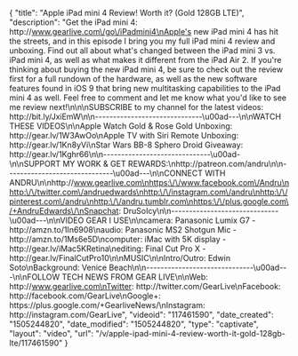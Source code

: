 {
    "title": "Apple iPad mini 4 Review! Worth it? (Gold 128GB LTE)",
    "description": "Get the iPad mini 4: http:\/\/www.gearlive.com\/go\/iPadmini4\nApple's new iPad mini 4 has hit the streets, and in this episode I bring you my full iPad mini 4 review and unboxing. Find out all about what's changed between the iPad mini 3 vs. iPad mini 4, as well as what makes it different from the iPad Air 2. If you're thinking about buying the new iPad mini 4, be sure to check out the review first for a full rundown of the hardware, as well as the new software features found in iOS 9 that bring new multitasking capabilities to the iPad mini 4 as well. Feel free to comment and let me know what you'd like to see me review next!\n\n\nSUBSCRIBE to my channel for the latest videos: http:\/\/bit.ly\/JxiEmW\n\n------------------------------\u00ad---\n\nWATCH THESE VIDEOS\n\nApple Watch Gold & Rose Gold Unboxing: http:\/\/gear.lv\/1W3AwOo\nApple TV with Siri Remote Unboxing: http:\/\/gear.lv\/1Kn8yVi\nStar Wars BB-8 Sphero Droid Giveaway: http:\/\/gear.lv\/1Kghr66\n\n------------------------------\u00ad-\n\nSUPPORT MY WORK & GET REWARDS:\nhttp:\/\/patreon.com\/andru\n\n------------------------------\u00ad---\n\nCONNECT WITH ANDRU\n\nhttp:\/\/www.gearlive.com\nhttps:\/\/www.facebook.com\/Andru\nhttp:\/\/twitter.com\/andruedwards\nhttp:\/\/instagram.com\/andru\nhttp:\/\/pinterest.com\/andru\nhttp:\/\/andru.tumblr.com\nhttps:\/\/plus.google.com\/+AndruEdwards\/\nSnapchat: DruSoIcy\n\n------------------------------\u00ad---\n\nVIDEO GEAR I USE\n\ncamera: Panasonic Lumix G7 - http:\/\/amzn.to\/1In6908\naudio: Panasonic MS2 Shotgun Mic - http:\/\/amzn.to\/1Ms6e5D\ncomputer: iMac with 5K display - http:\/\/gear.lv\/iMac5KRetina\nediting: Final Cut Pro X - http:\/\/gear.lv\/FinalCutPro10\n\nMUSIC\n\nIntro\/Outro: Edwin Soto\nBackground: Venice Beach\n\n------------------------------\u00ad---\n\nFOLLOW TECH NEWS FROM GEAR LIVE\n\nWeb: http:\/\/www.gearlive.com\nTwitter: http:\/\/twitter.com\/GearLive\nFacebook: http:\/\/facebook.com\/GearLive\nGoogle+: https:\/\/plus.google.com\/+GearliveNews\/\nInstagram: http:\/\/instagram.com\/GearLive",
    "videoid": "117461590",
    "date_created": "1505244820",
    "date_modified": "1505244820",
    "type": "captivate",
    "layout": "video",
    "url": "\/v\/apple-ipad-mini-4-review-worth-it-gold-128gb-lte\/117461590"
}